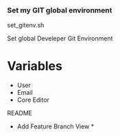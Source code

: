### Set my GIT global environment

set_gitenv.sh

Set global Develeper Git Environment

# Variables

- User
- Email
- Core Editor

 README

* Add Feature Branch View * 
